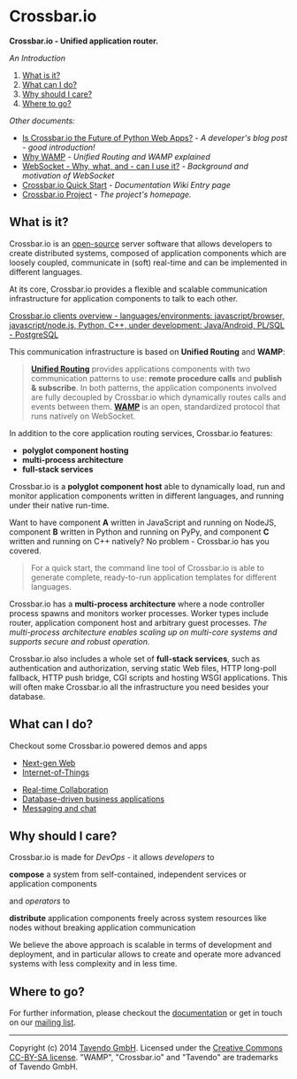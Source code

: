 # Crossbar.io

**Crossbar.io - Unified application router.**

*An Introduction*

1. [What is it?](#what-is-it)
2. [What can I do?](#what-can-i-do)
3. [Why should I care?](#why-should-i-care)
4. [Where to go?](#where-to-go)


*Other documents:*

* [Is Crossbar.io the Future of Python Web Apps?](http://tavendo.com/blog/post/is-crossbar-the-future-of-python-web-apps/) - *A developer's blog post - good introduction!*
* [Why WAMP](http://wamp.ws/why/) - *Unified Routing and WAMP explained*
* [WebSocket - Why, what, and - can I use it?](http://tavendo.com/blog/post/websocket-why-what-can-i-use-it/) - *Background and motivation of WebSocket*
* [Crossbar.io Quick Start](https://github.com/crossbario/crossbar/wiki#quick-start) - *Documentation Wiki Entry page*
* [Crossbar.io Project](https://github.com/crossbario/crossbar/wiki#quick-start) - *The project's homepage.*

## What is it?

Crossbar.io is an [open-source](https://github.com/crossbario/crossbar/blob/master/crossbar/LICENSE) server software that allows developers to create distributed systems, composed of application components which are loosely coupled, communicate in (soft) real-time and can be implemented in different languages.

At its core, Crossbar.io provides a flexible and scalable communication infrastructure for application components to talk to each other.

[Crossbar.io clients overview - languages/environments: javascript/browser, javascript/node.js, Python, C++, under development: Java/Android, PL/SQL - PostgreSQL](docs/figures/crossbar_clients_optimized.svg)

This communication infrastructure is based on **Unified Routing** and **WAMP**:

>[**Unified Routing**](http://wamp.ws/why/#unified_routing) provides applications components with two communication patterns to use: **remote procedure calls** and **publish & subscribe**. In both patterns, the application components involved are fully decoupled by Crossbar.io which dynamically routes calls and events between them. [**WAMP**](http://wamp.ws) is an open, standardized protocol that runs natively on WebSocket.

In addition to the core application routing services, Crossbar.io features:

 * **polyglot component hosting**
 * **multi-process architecture**
 * **full-stack services**

Crossbar.io is a **polyglot component host** able to dynamically load, run and monitor application components written in different languages, and running under their native run-time.

Want to have component **A** written in JavaScript and running on NodeJS, component **B** written in Python and running on PyPy, and component **C** written and running on C++ natively? No problem - Crossbar.io has you covered.

>For a quick start, the command line tool of Crossbar.io is able to generate complete, ready-to-run application templates for different languages.

Crossbar.io has a **multi-process architecture** where a node controller process spawns and monitors worker processes. Worker types include router, application component host and arbitrary guest processes. *The multi-process architecture enables scaling up on multi-core systems and supports secure and robust operation.*

Crossbar.io also includes a whole set of **full-stack services**, such as authentication and authorization, serving static Web files, HTTP long-poll fallback, HTTP push bridge, CGI scripts and hosting WSGI applications. This will often make Crossbar.io all the infrastructure you need besides your database.

<!--
*Unified Routing*


instrastructure
unified routing


Application components talk to each other over [WAMP](http://wamp.ws) - an open communication protocol that runs native on the Web (via [WebSocket](http://tavendo.com/blog/post/websocket-why-what-can-i-use-it/)) and *unifies two simple, yet powerful messaging patterns in one protocol*:

* calling remote procedures (*Remote Procedure Calls*) and
* publishing events (*Publish & Subscribe*)

At it's core, what Crossbar.io provides is the **dynamic routing of calls and events between application components**. In a robust, secure and scalable way. And application components can be deployed to and span multiple systems.

Finally, Crossbar.io is *polyglot*, which means application components can be written in [different languages](http://wamp.ws/implementations/), e.g. [Python](http://autobahn.ws/python), [JavaScript](http://autobahn.ws/js) or [C++](http://autobahn.ws/cpp). Not only that, but each application component can run under it's *native* run-time system!

We think Crossbar.io is a big step forward, bringing **more power** and **less complexity** to developers.
-->

## What can I do?

Checkout some Crossbar.io powered demos and apps

* [Next-gen Web](https://demo.crossbar.io/)
* [Internet-of-Things](http://tavendo.com/blog/post/arduino-yun-with-autobahn/)
<!-- * Connected Car -->
* [Real-time Collaboration](http://showroomdummy.com/)
* [Database-driven business applications](http://www.record-evolution.com/)
* [Messaging and chat](https://demo.crossbar.io/clandeck/)
<!-- * Multi-player online games -->


## Why should I care?

Crossbar.io is made for *DevOps* - it allows *developers* to

**compose** a system from self-contained, independent services or application components

and *operators* to

**distribute** application components freely across system resources like nodes without breaking application communication

We believe the above approach is scalable in terms of development and deployment, and in particular allows to create and operate more advanced systems with less complexity and in less time.


## Where to go?

For further information, please checkout the [documentation](https://github.com/crossbario/crossbar/wiki) or get in touch on our [mailing list](https://groups.google.com/forum/#!forum/autobahnws).

----------

Copyright (c) 2014 [Tavendo GmbH](http://www.tavendo.com). Licensed under the [Creative Commons CC-BY-SA license](http://creativecommons.org/licenses/by-sa/3.0/). "WAMP", "Crossbar.io" and "Tavendo" are trademarks of Tavendo GmbH.
